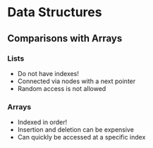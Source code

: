 # Data Structures

## Comparisons with Arrays

### Lists

- Do not have indexes!
- Connected via nodes with a next pointer
- Random access is not allowed

### Arrays

- Indexed in order!
- Insertion and deletion can be expensive
- Can quickly be accessed at a specific index